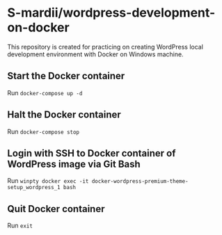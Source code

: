 # S-mardii/wordpress-development-on-docker
This repository is created for practicing on creating WordPress local development environment with Docker on Windows machine.

## Start the Docker container
Run `docker-compose up -d`

## Halt the Docker container
Run `docker-compose stop`

## Login with SSH to Docker container of WordPress image via Git Bash
Run `winpty docker exec -it docker-wordpress-premium-theme-setup_wordpress_1 bash`

## Quit Docker container
Run `exit`
